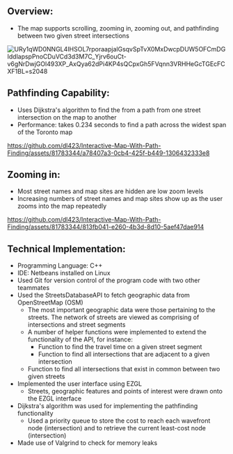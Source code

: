 ## Overview:
- The map supports scrolling, zooming in, zooming out, and pathfinding between two given street intersections

![URy1qWD0NNGL4IHSOL7rporaapjalGsqvSpTvX0MxDwcpDUW5OFCmDGIddlapspPnoCDuVCd3d3M7C_Yjrv6ouCt-v6gNrDwjGOl493XP_AxQya62dPi4KP4sQCpxGh5FVqnn3VRHHeGcTGEcFCXF1BL=s2048](https://github.com/dl423/Interactive-Map-With-Path-Finding/assets/81783344/7530e05a-124c-476b-aa0e-7c497f117b4f)

## Pathfinding Capability:
- Uses Dijkstra's algorithm to find the from a path from one street intersection on the map to another
- Performance: takes 0.234 seconds to find a path across the widest span of the Toronto map

https://github.com/dl423/Interactive-Map-With-Path-Finding/assets/81783344/a78407a3-0cb4-425f-b449-1306432333e8

## Zooming in:
- Most street names and map sites are hidden are low zoom levels
- Increasing numbers of street names and map sites show up as the user zooms into the map repeatedly

https://github.com/dl423/Interactive-Map-With-Path-Finding/assets/81783344/813fb041-e260-4b3d-8d10-5aef47dae914


## Technical Implementation:
- Programming Language: C++
- IDE: Netbeans installed on Linux
- Used Git for version control of the program code with two other teammates
- Used the StreetsDatabaseAPI to fetch geographic data from OpenStreetMap (OSM)
  - The most important geographic data were those pertaining to the streets. The network of streets are viewed as comprising of intersections and street segments
  - A number of helper functions were implemented to extend the functionality of the API, for instance:
    - Function to find the travel time on a given street segment
    - Function to find all intersections that are adjacent to a given intersection
  - Function to find all intersections that exist in common between two given streets
- Implemented the user interface using EZGL
  - Streets, geographic features and points of interest were drawn onto the EZGL interface
- Dijkstra's algorithm was used for implementing the pathfinding functionality
  - Used a priority queue to store the cost to reach each wavefront node (intersection) and to retrieve the current least-cost node (intersection)
- Made use of Valgrind to check for memory leaks
